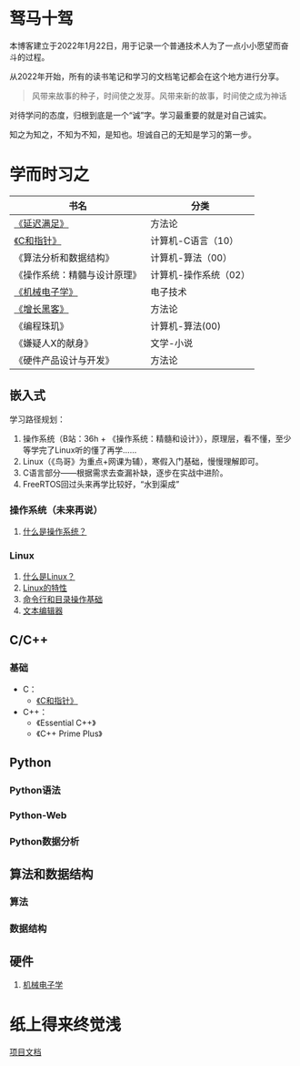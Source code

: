 # 驽马十驾

本博客建立于2022年1月22日，用于记录一个普通技术人为了一点小小愿望而奋斗的过程。

从2022年开始，所有的读书笔记和学习的文档笔记都会在这个地方进行分享。

> 风带来故事的种子，时间使之发芽。风带来新的故事，时间使之成为神话

对待学问的态度，归根到底是一个“诚”字。学习最重要的就是对自己诚实。

知之为知之，不知为不知，是知也。坦诚自己的无知是学习的第一步。

# 学而时习之

| 书名                                   | 分类                  |
| -------------------------------------- | --------------------- |
| [《延迟满足》](books\延迟满足.md)      | 方法论                |
| [《C和指针》](books\PointersOnC.md)    | 计算机-C语言（10）    |
| 《算法分析和数据结构》                 | 计算机-算法（00）     |
| 《操作系统：精髓与设计原理》           | 计算机-操作系统（02） |
| [《机械电子学》](books\PointersOnC.md) | 电子技术              |
| [《增长黑客》](books\增长黑客.md)      | 方法论                |
| 《编程珠玑》                           | 计算机-算法(00)       |
| 《嫌疑人X的献身》                      | 文学-小说             |
| 《硬件产品设计与开发》                 | 方法论                |

## 嵌入式

  学习路径规划：

1. 操作系统（B站：36h + 《操作系统：精髓和设计》），原理层，看不懂，至少等学完了Linux听的懂了再学……
2. Linux（《鸟哥》为重点+网课为辅），寒假入门基础，慢慢理解即可。
3. C语言部分——根据需求去查漏补缺，逐步在实战中进阶。
4. FreeRTOS回过头来再学比较好，“水到渠成”



### 操作系统（未来再说）

1. [什么是操作系统？](books\操作系统\什么是操作系统？.md)


### Linux

1. [什么是Linux？](books\Linux\1.Linux基础介绍.md)
2. [Linux的特性](books\Linux\2.主机规划和磁盘划分.md)
3. [命令行和目录操作基础](books\Linux\3.Shell.md)
4. [文本编辑器](books\Linux\4.文本编辑器.md)

## C/C++

### 基础
 * C：
   * [《C和指针》](books/PointersOnC.md)
 * C++：
   * 《Essential C++》
   * 《C++ Prime Plus》


## Python

### Python语法

### Python-Web

### Python数据分析





## 算法和数据结构

### 算法

### 数据结构




## 硬件

1. [机械电子学](books\机械电子学.md)







# 纸上得来终觉浅

[项目文档](https://chenxi2333.github.io/)

